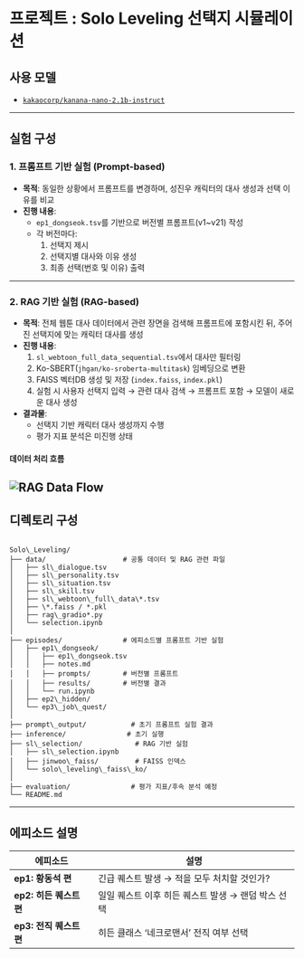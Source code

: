 

# 프로젝트 : Solo Leveling 선택지 시뮬레이션

## 사용 모델
- [`kakaocorp/kanana-nano-2.1b-instruct`](https://huggingface.co/kakaocorp/kanana-nano-2.1b-instruct)

---

## 실험 구성

### 1. 프롬프트 기반 실험 (Prompt-based)
- **목적**: 동일한 상황에서 프롬프트를 변경하며, 성진우 캐릭터의 대사 생성과 선택 이유를 비교
- **진행 내용**:
  - `ep1_dongseok.tsv`를 기반으로 버전별 프롬프트(v1~v21) 작성
  - 각 버전마다:
    1. 선택지 제시
    2. 선택지별 대사와 이유 생성
    3. 최종 선택(번호 및 이유) 출력

---

### 2. RAG 기반 실험 (RAG-based)
- **목적**: 전체 웹툰 대사 데이터에서 관련 장면을 검색해 프롬프트에 포함시킨 뒤, 주어진 선택지에 맞는 캐릭터 대사를 생성
- **진행 내용**:
  1. `sl_webtoon_full_data_sequential.tsv`에서 대사만 필터링
  2. Ko-SBERT(`jhgan/ko-sroberta-multitask`) 임베딩으로 변환
  3. FAISS 벡터DB 생성 및 저장 (`index.faiss`, `index.pkl`)
  4. 실험 시 사용자 선택지 입력 → 관련 대사 검색 → 프롬프트 포함 → 모델이 새로운 대사 생성
- **결과물**:
  - 선택지 기반 캐릭터 대사 생성까지 수행  
  - 평가 지표 분석은 미진행 상태
#### 데이터 처리 흐름
![RAG Data Flow](images/rag_data_flow.png)
---

## 디렉토리 구성

```

Solo\_Leveling/
├── data/                   # 공통 데이터 및 RAG 관련 파일
│   ├── sl\_dialogue.tsv
│   ├── sl\_personality.tsv
│   ├── sl\_situation.tsv
│   ├── sl\_skill.tsv
│   ├── sl\_webtoon\_full\_data\*.tsv
│   ├── \*.faiss / *.pkl
│   ├── rag\_gradio*.py
│   └── selection.ipynb
│
├── episodes/               # 에피소드별 프롬프트 기반 실험
│   ├── ep1\_dongseok/
│   │   ├── ep1\_dongseok.tsv
│   │   ├── notes.md
│   │   ├── prompts/        # 버전별 프롬프트
│   │   ├── results/        # 버전별 결과
│   │   └── run.ipynb
│   ├── ep2\_hidden/
│   └── ep3\_job\_quest/
│
├── prompt\_output/           # 초기 프롬프트 실험 결과
├── inference/               # 초기 실행 
├── sl\_selection/             # RAG 기반 실험
│   ├── sl\_selection.ipynb
│   ├── jinwoo\_faiss/         # FAISS 인덱스
│   └── solo\_leveling\_faiss\_ko/
│
├── evaluation/               # 평가 지표/후속 분석 예정
└── README.md

```

---

## 에피소드 설명

| 에피소드 | 설명 |
|----------|------|
| **ep1: 황동석 편** | 긴급 퀘스트 발생 → 적을 모두 처치할 것인가? |
| **ep2: 히든 퀘스트 편** | 일일 퀘스트 이후 히든 퀘스트 발생 → 랜덤 박스 선택 |
| **ep3: 전직 퀘스트 편** | 히든 클래스 ‘네크로맨서’ 전직 여부 선택 |
```



